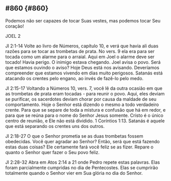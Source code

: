 ## #860 {#860}

Podemos não ser capazes de tocar Suas vestes, mas podemos tocar Seu coração!

JOEL 2

Jl 2:1-14 Volte ao livro de Números, capítulo 10, e verá que havia ali duas razões para se tocar as trombetas de prata. No vers. 9 ela era para ser tocada como um alarme para o arraial. Aqui em Joel o alarme deve ser tocado! Havia perigo. O inimigo estava chegando. Joel avisa o povo. Será que estamos ouvindo o aviso? Hoje Deus está nos avisando. Deveríamos compreender que estamos vivendo em dias muito perigosos. Satanás está atacando os crentes pelo engano, ao invés de fazê-lo pelo medo.

Jl 2:15-17 Voltando a Números 10, vers. 7, você lê da outra ocasião em que as trombetas de prata eram tocadas - para reunir o povo. Aqui, eles deviam se purificar, os sacerdotes deviam chorar por causa da maldade de seu comportamento. Hoje o Senhor está dizendo o mesmo a todo verdadeiro crente. Para que se separe de toda a mistura e confusão que há em redor, e para que se reúna para o nome do Senhor Jesus somente. Cristo é o único centro de reunião, e Ele não está dividido. 1 Coríntios 1:13\. Satanás é aquele que está separando os crentes uns dos outros.

Jl 2:18-27 O que o Senhor prometia se as duas trombetas fossem obedecidas. Você quer agradar ao Senhor? Então, será que está fazendo estas duas coisas? Ele certamente fará você feliz se as fizer. Repare o quanto o Senhor quer fazer o Seu povo feliz.

Jl 2:28-32 Abra em Atos 2:14 a 21 onde Pedro repete estas palavras. Elas foram parcialmente cumpridas no dia de Pentecostes. Elas se cumprirão totalmente quando o Senhor vier em Sua glória no dia do Senhor.